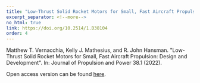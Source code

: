 ```yaml
---
title: "Low-Thrust Solid Rocket Motors for Small, Fast Aircraft Propulsion: Design and Development"
excerpt_separator: <!--more-->
no_html: true
link: https://doi.org/10.2514/1.B38104
order: 4
---
```


Matthew T. Vernacchia, Kelly J. Mathesius, and R. John Hansman. "Low-Thrust Solid Rocket Motors for Small, Fast Aircraft Propulsion: Design and Development". In: Journal of Propulsion and Power 38.1 (2022).

Open access version can be found [here](https://dspace.mit.edu/handle/1721.1/138179.2). 
<!--more-->